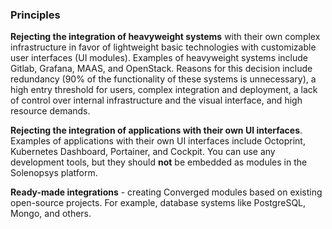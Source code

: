 ### Principles

**Rejecting the integration of heavyweight systems** with their own complex infrastructure in favor of lightweight basic
technologies with customizable user interfaces (UI modules). Examples of heavyweight systems include Gitlab, Grafana,
MAAS, and OpenStack. Reasons for this decision include redundancy (90% of the functionality of these systems is
unnecessary), a high entry threshold for users, complex integration and deployment, a lack of control over internal
infrastructure and the visual interface, and high resource demands.

**Rejecting the integration of applications with their own UI interfaces**. Examples of applications with their own UI
interfaces include Octoprint, Kubernetes Dashboard, Portainer, and Cockpit. You can use any development tools, but they
should **not** be embedded as modules in the Solenopsys platform.

**Ready-made integrations** - creating Converged modules based on existing open-source projects. For example, database
systems like PostgreSQL, Mongo, and others.
